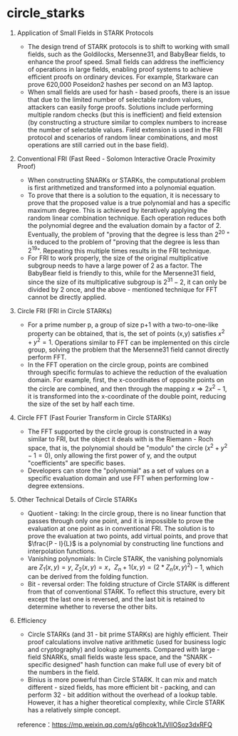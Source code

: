 # circle_starks
1. Application of Small Fields in STARK Protocols
    * The design trend of STARK protocols is to shift to working with small fields, such as the Goldilocks, Mersenne31, and BabyBear fields, to enhance the proof speed. Small fields can address the inefficiency of operations in large fields, enabling proof systems to achieve efficient proofs on ordinary devices. For example, Starkware can prove 620,000 Poseidon2 hashes per second on an M3 laptop.
    * When small fields are used for hash - based proofs, there is an issue that due to the limited number of selectable random values, attackers can easily forge proofs. Solutions include performing multiple random checks (but this is inefficient) and field extension (by constructing a structure similar to complex numbers to increase the number of selectable values. Field extension is used in the FRI protocol and scenarios of random linear combinations, and most operations are still carried out in the base field).
2. Conventional FRI (Fast Reed - Solomon Interactive Oracle Proximity Proof)
    * When constructing SNARKs or STARKs, the computational problem is first arithmetized and transformed into a polynomial equation.
    * To prove that there is a solution to the equation, it is necessary to prove that the proposed value is a true polynomial and has a specific maximum degree. This is achieved by iteratively applying the random linear combination technique. Each operation reduces both the polynomial degree and the evaluation domain by a factor of 2. Eventually, the problem of "proving that the degree is less than $2^{20}$ " is reduced to the problem of "proving that the degree is less than $2^19$". Repeating this multiple times results in the FRI technique.
    * For FRI to work properly, the size of the original multiplicative subgroup needs to have a large power of 2 as a factor. The BabyBear field is friendly to this, while for the Mersenne31 field, since the size of its multiplicative subgroup is $2^{31}-2$, it can only be divided by 2 once, and the above - mentioned technique for FFT cannot be directly applied.
3. Circle FRI (FRI in Circle STARKs)
    * For a prime number p, a group of size p+1 with a two-to-one-like property can be obtained, that is, the set of points (x,y) satisfies $x^2+y^2=1$. Operations similar to FFT can be implemented on this circle group, solving the problem that the Mersenne31 field cannot directly perform FFT.
    * In the FFT operation on the circle group, points are combined through specific formulas to achieve the reduction of the evaluation domain. For example, first, the x-coordinates of opposite points on the circle are combined, and then through the mapping $x⇒2x^2−1$, it is transformed into the x-coordinate of the double point, reducing the size of the set by half each time.
4. Circle FFT (Fast Fourier Transform in Circle STARKs)
    * The FFT supported by the circle group is constructed in a way similar to FRI, but the object it deals with is the Riemann - Roch space, that is, the polynomial should be "modulo" the circle ($x^2+y^2-1=0$), only allowing the first power of y, and the output "coefficients" are specific bases.
    * Developers can store the "polynomial" as a set of values on a specific evaluation domain and use FFT when performing low - degree extensions.
5. Other Technical Details of Circle STARKs
    * Quotient - taking: In the circle group, there is no linear function that passes through only one point, and it is impossible to prove the evaluation at one point as in conventional FRI. The solution is to prove the evaluation at two points, add virtual points, and prove that $\frac{P - I}{L}$ is a polynomial by constructing line functions and interpolation functions.
    * Vanishing polynomials: In Circle STARK, the vanishing polynomials are $Z_1(x,y)=y$, $Z_2(x,y)=x$，$Z_n+1(x,y)=(2*Z_n(x,y)^2)-1$, which can be derived from the folding function.
    * Bit - reversal order: The folding structure of Circle STARK is different from that of conventional STARK. To reflect this structure, every bit except the last one is reversed, and the last bit is retained to determine whether to reverse the other bits.
6. Efficiency
    * Circle STARKs (and 31 - bit prime STARKs) are highly efficient. Their proof calculations involve native arithmetic (used for business logic and cryptography) and lookup arguments. Compared with large - field SNARKs, small fields waste less space, and the "SNARK - specific designed" hash function can make full use of every bit of the numbers in the field.
    * Binius is more powerful than Circle STARK. It can mix and match different - sized fields, has more efficient bit - packing, and can perform 32 - bit addition without the overhead of a lookup table. However, it has a higher theoretical complexity, while Circle STARK has a relatively simple concept.


    reference：https://mp.weixin.qq.com/s/g6hcok1tJVIIOSoz3dxRFQ